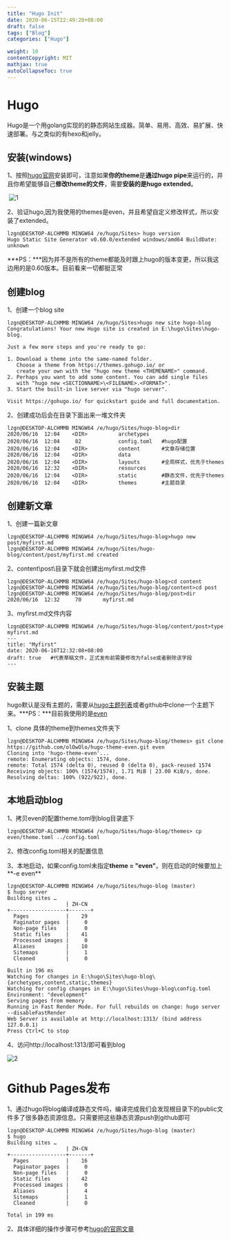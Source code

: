 ```yaml
---
title: "Hugo Init"
date: 2020-06-15T22:49:20+08:00
draft: false
tags: ["Blog"]
categories: ["Hugo"]

weight: 10
contentCopyright: MIT
mathjax: true
autoCollapseToc: true
---
```




# Hugo

Hugo是一个用golang实现的的静态网站生成器。简单、易用、高效、易扩展、快速部署。与之类似的有hexo和jelly。

## 安装(windows)

1、按照[hugo官网](https://gohugo.io/getting-started/installing/#windows)安装即可，注意如果**你的theme**是**通过hugo pipe**来运行的，并且你希望能够自己**修改theme的文件**，需要**安装的是hugo extended**。

​	![1](../../images/hugo-init/1.jpg)

2、验证hugo,因为我使用的themes是even，并且希望自定义修改样式，所以安装了extended。

```
lzgn@DESKTOP-ALCHMMB MINGW64 /e/hugo/Sites> hugo version
Hugo Static Site Generator v0.60.0/extended windows/amd64 BuildDate: unknown	
```

​	***PS：***因为并不是所有的theme都能及时跟上hugo的版本变更，所以我这边用的是0.60版本。目前看来一切都挺正常

## 创建blog

1、创建一个blog site

```
lzgn@DESKTOP-ALCHMMB MINGW64 /e/hugo/Sites>hugo new site hugo-blog
Congratulations! Your new Hugo site is created in E:\hugo\Sites\hugo-blog.

Just a few more steps and you're ready to go:

1. Download a theme into the same-named folder.
   Choose a theme from https://themes.gohugo.io/ or
   create your own with the "hugo new theme <THEMENAME>" command.
2. Perhaps you want to add some content. You can add single files
   with "hugo new <SECTIONNAME>\<FILENAME>.<FORMAT>".
3. Start the built-in live server via "hugo server".

Visit https://gohugo.io/ for quickstart guide and full documentation.
```

2、创建成功后会在目录下面出来一堆文件夹

```
lzgn@DESKTOP-ALCHMMB MINGW64 /e/hugo/Sites/hugo-blog>dir
2020/06/16  12:04    <DIR>          archetypes
2020/06/16  12:04     82            config.toml   #hugo配置
2020/06/16  12:04    <DIR>          content       #文章存储位置
2020/06/16  12:04    <DIR>          data      
2020/06/16  12:04    <DIR>          layouts       #全局样式，优先于themes
2020/06/16  12:32    <DIR>          resources
2020/06/16  12:04    <DIR>          static        #静态文件，优先于themes
2020/06/16  12:04    <DIR>          themes        #主题目录
```

##  创建新文章

1、创建一篇新文章

```
lzgn@DESKTOP-ALCHMMB MINGW64 /e/hugo/Sites/hugo-blog>hugo new post/myfirst.md
lzgn@DESKTOP-ALCHMMB MINGW64 /e/hugo/Sites/hugo-blog/content/post/myfirst.md created
```

2、content\post\目录下就会创建出myfirst.md文件

```
lzgn@DESKTOP-ALCHMMB MINGW64 /e/hugo/Sites/hugo-blog>cd content
lzgn@DESKTOP-ALCHMMB MINGW64 /e/hugo/Sites/hugo-blog/content>cd post
lzgn@DESKTOP-ALCHMMB MINGW64 /e/hugo/Sites/hugo-blog/post>dir
2020/06/16  12:32     70       myfirst.md
```

3、myfirst.md文件内容

```
lzgn@DESKTOP-ALCHMMB MINGW64 /e/hugo/Sites/hugo-blog/content/post>type myfirst.md
---
title: "Myfirst"
date: 2020-06-16T12:32:08+08:00
draft: true   #代表草稿文件，正式发布前需要修改为false或者删除该字段
---
```

## 安装主题

hugo默认是没有主题的，需要从[hugo主题列表](https://themes.gohugo.io/)或者github中clone一个主题下来。***PS：***目前我使用的是[even](https://github.com/olOwOlo/hugo-theme-even)

1、clone 具体的theme到themes文件夹下

```
lzgn@DESKTOP-ALCHMMB MINGW64 /e/hugo/Sites/hugo-blog/themes> git clone https://github.com/olOwOlo/hugo-theme-even.git even
Cloning into 'hugo-theme-even'...
remote: Enumerating objects: 1574, done.
remote: Total 1574 (delta 0), reused 0 (delta 0), pack-reused 1574
Receiving objects: 100% (1574/1574), 1.71 MiB | 23.00 KiB/s, done.
Resolving deltas: 100% (922/922), done.
```

## 本地启动blog

1、拷贝even的配置theme.toml到blog目录底下

```
lzgn@DESKTOP-ALCHMMB MINGW64 /e/hugo/Sites/hugo-blog/themes> cp even/theme.toml ../config.toml
```

2、修改config.toml相关的配置信息

3、本地启动，如果config.toml未指定**theme = "even"**。则在启动的时候要加上**-e even**

```
lzgn@DESKTOP-ALCHMMB MINGW64 /e/hugo/Sites/hugo-blog (master)
$ hugo server
Building sites …
                   | ZH-CN
+------------------+-------+
  Pages            |    29
  Paginator pages  |     0
  Non-page files   |     0
  Static files     |    41
  Processed images |     0
  Aliases          |    10
  Sitemaps         |     1
  Cleaned          |     0

Built in 196 ms
Watching for changes in E:\hugo\Sites\hugo-blog\{archetypes,content,static,themes}
Watching for config changes in E:\hugo\Sites\hugo-blog\config.toml
Environment: "development"
Serving pages from memory
Running in Fast Render Mode. For full rebuilds on change: hugo server --disableFastRender
Web Server is available at http://localhost:1313/ (bind address 127.0.0.1)
Press Ctrl+C to stop
```

4、访问http://localhost:1313/即可看到blog

![2](../../images/hugo-init/2.jpg)

# Github Pages发布

1、通过hugo将blog编译成静态文件吗，编译完成我们会发现根目录下的public文件多了很多静态资源信息。只需要把这些静态资源push到github即可

```
lzgn@DESKTOP-ALCHMMB MINGW64 /e/hugo/Sites/hugo-blog (master)
$ hugo
Building sites …
                   | ZH-CN
+------------------+-------+
  Pages            |    16
  Paginator pages  |     0
  Non-page files   |     0
  Static files     |    42
  Processed images |     0
  Aliases          |     4
  Sitemaps         |     1
  Cleaned          |     0

Total in 199 ms
```

2、具体详细的操作步骤可参考[hugo的官网文章](https://gohugo.io/hosting-and-deployment/hosting-on-github/)

